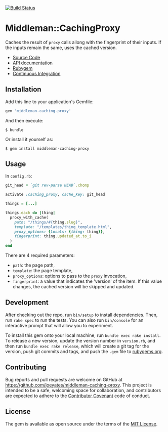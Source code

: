 [![Build Status](https://secure.travis-ci.org/joeyates/middleman-caching-proxy.png)][Continuous Integration]

# Middleman::CachingProxy

Caches the result of `proxy` calls allong with the fingerprint of their inputs.
If the inputs remain the same, uses the cached version.

  * [Source Code]
  * [API documentation]
  * [Rubygem]
  * [Continuous Integration]

[Source Code]: https://github.com/joeyates/middleman-caching-proxy "Source code at GitHub"
[API documentation]: http://rubydoc.info/gems/middleman-caching-proxy/frames "RDoc API Documentation at Rubydoc.info"
[Rubygem]: http://rubygems.org/gems/middleman-caching-proxy "Ruby gem at rubygems.org"
[Continuous Integration]: http://travis-ci.org/joeyates/middleman-caching-proxy "Build status by Travis-CI"

## Installation

Add this line to your application's Gemfile:

```ruby
gem 'middleman-caching-proxy'
```

And then execute:

    $ bundle

Or install it yourself as:

    $ gem install middleman-caching-proxy

## Usage

In `config.rb`:

```ruby
git_head = `git rev-parse HEAD`.chomp

activate :caching_proxy, cache_key: git_head

things = [...]

things.each do |thing|
  proxy_with_cache(
    path: "/things/#{thing.slug}",
    template: "/templates/thing_template.html",
    proxy_options: {locals: {thing: thing}},
    fingerprint: thing.updated_at.to_i
  )
end
```

There are 4 required parameters:

* `path`: the page path,
* `template`: the page template,
* `proxy_options`: options to pass to the `proxy` invocation,
* `fingerprint`: a value that indicates the 'version' of the item. If this
  value changes, the cached version will be skipped and updated.

## Development

After checking out the repo, run `bin/setup` to install dependencies.
Then, run `rake spec` to run the tests.
You can also run `bin/console` for an interactive prompt that will allow you
to experiment.

To install this gem onto your local machine, run `bundle exec rake install`.
To release a new version, update the version number in `version.rb`, and then
run `bundle exec rake release`, which will create a git tag for the version,
push git commits and tags, and push the `.gem` file to
[rubygems.org](https://rubygems.org).

## Contributing

Bug reports and pull requests are welcome on GitHub at
https://github.com/joeyates/middleman-caching-proxy. This project is intended
to be a safe, welcoming space for collaboration, and contributors are expected
to adhere to the [Contributor Covenant](http://contributor-covenant.org) code
of conduct.

## License

The gem is available as open source under the terms of the
[MIT License](http://opensource.org/licenses/MIT).
